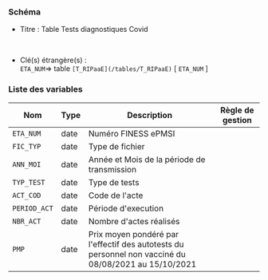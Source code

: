 ### Schéma


- Titre : Table  Tests diagnostiques Covid
<br />



- Clé(s) étrangère(s) : <br />
`ETA_NUM`=> table `[T_RIPaaE](/tables/T_RIPaaE)` [ `ETA_NUM` ]<br />

 
### Liste des variables

Nom | Type | Description | Règle de gestion
-|-|-|-
`ETA_NUM`| date |Numéro FINESS ePMSI||
`FIC_TYP`| date |Type de fichier||
`ANN_MOI`| date |Année et Mois de la période de transmission||
`TYP_TEST`| date |Type de tests||
`ACT_COD`| date |Code de l'acte||
`PERIOD_ACT`| date |Période d'execution ||
`NBR_ACT`| date |Nombre d'actes réalisés ||
`PMP`| date |Prix moyen pondéré par l'effectif des autotests du personnel non vacciné du 08/08/2021 au 15/10/2021 ||
